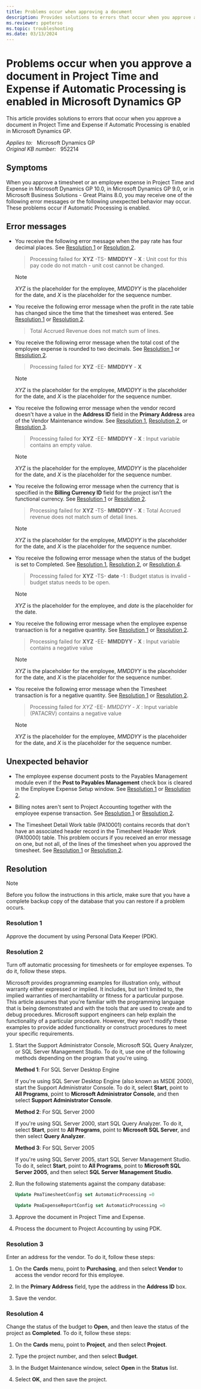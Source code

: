 ```yaml
---
title: Problems occur when approving a document
description: Provides solutions to errors that occur when you approve a document in Project Time and Expense if Automatic Processing is enabled in Microsoft Dynamics GP.
ms.reviewer: ppeterso
ms.topic: troubleshooting
ms.date: 03/13/2024
---
```

# Problems occur when you approve a document in Project Time and Expense if Automatic Processing is enabled in Microsoft Dynamics GP

This article provides solutions to errors that occur when you approve a document in Project Time and Expense if Automatic Processing is enabled in Microsoft Dynamics GP.

_Applies to:_ &nbsp; Microsoft Dynamics GP  
_Original KB number:_ &nbsp; 952214

## Symptoms

When you approve a timesheet or an employee expense in Project Time and Expense in Microsoft Dynamics GP 10.0, in Microsoft Dynamics GP 9.0, or in Microsoft Business Solutions - Great Plains 8.0, you may receive one of the following error messages or the following unexpected behavior may occur. These problems occur if Automatic Processing is enabled.

## Error messages

- You receive the following error message when the pay rate has four decimal places. See [Resolution 1](#resolution-1) or [Resolution 2](#resolution-2).

    > Processing failed for **XYZ** -TS- **MMDDYY** - **X** : Unit cost for this pay code do not match - unit cost cannot be changed.

    > [!NOTE]
    > *XYZ* is the placeholder for the employee, *MMDDYY* is the placeholder for the date, and *X* is the placeholder for the sequence number.

- You receive the following error message when the profit in the rate table has changed since the time that the timesheet was entered. See [Resolution 1](#resolution-1) or [Resolution 2](#resolution-2).

    > Total Accrued Revenue does not match sum of lines.

- You receive the following error message when the total cost of the employee expense is rounded to two decimals. See [Resolution 1](#resolution-1) or [Resolution 2](#resolution-2).

    > Processing failed for **XYZ** -EE- **MMDDYY** - **X**  

    > [!NOTE]
    > *XYZ* is the placeholder for the employee, *MMDDYY* is the placeholder for the date, and *X* is the placeholder for the sequence number.

- You receive the following error message when the vendor record doesn't have a value in the **Address ID** field in the **Primary Address** area of the Vendor Maintenance window. See [Resolution 1](#resolution-1), [Resolution 2](#resolution-2), or [Resolution 3](#resolution-3).

    > Processing failed for **XYZ** -EE- **MMDDYY** - **X** : Input variable contains an empty value.

    > [!NOTE]
    > *XYZ* is the placeholder for the employee, *MMDDYY* is the placeholder for the date, and *X* is the placeholder for the sequence number.

- You receive the following error message when the currency that is specified in the **Billing Currency ID** field for the project isn't the functional currency. See [Resolution 1](#resolution-1) or [Resolution 2](#resolution-2).

    > Processing failed for **XYZ** -TS- **MMDDYY** - **X** : Total Accrued revenue does not match sum of detail lines.

    > [!NOTE]
    > *XYZ* is the placeholder for the employee, *MMDDYY* is the placeholder for the date, and *X* is the placeholder for the sequence number.

- You receive the following error message when the status of the budget is set to Completed. See [Resolution 1](#resolution-1), [Resolution 2](#resolution-2), or [Resolution 4](#resolution-4).

    > Processing failed for **XYZ** -TS- **date** -1 : Budget status is invalid - budget status needs to be open.

    > [!NOTE]
    > *XYZ* is the placeholder for the employee, and *date* is the placeholder for the date.

- You receive the following error message when the employee expense transaction is for a negative quantity. See [Resolution 1](#resolution-1) or [Resolution 2](#resolution-2).

    > Processing failed for **XYZ** -EE- **MMDDYY** - **X** : Input variable contains a negative value

    > [!NOTE]
    > *XYZ* is the placeholder for the employee, *MMDDYY* is the placeholder for the date, and *X* is the placeholder for the sequence number.

- You receive the following error message when the Timesheet transaction is for a negative quantity. See [Resolution 1](#resolution-1) or [Resolution 2](#resolution-2).

    > Processing failed for *XYZ* -EE- *MMDDYY* - *X* : Input variable (PATACRV) contains a negative value

    > [!NOTE]
    > *XYZ* is the placeholder for the employee, *MMDDYY* is the placeholder for the date, and *X* is the placeholder for the sequence number.

## Unexpected behavior

- The employee expense document posts to the Payables Management module even if the **Post to Payables Management** check box is cleared in the Employee Expense Setup window. See [Resolution 1](#resolution-1) or [Resolution 2](#resolution-2).

- Billing notes aren't sent to Project Accounting together with the employee expense transaction. See [Resolution 1](#resolution-1) or [Resolution 2](#resolution-2).

- The Timesheet Detail Work table (PA10001) contains records that don't have an associated header record in the Timesheet Header Work (PA10000) table. This problem occurs if you received an error message on one, but not all, of the lines of the timesheet when you approved the timesheet. See [Resolution 1](#resolution-1) or [Resolution 2](#resolution-2).

## Resolution

> [!NOTE]
> Before you follow the instructions in this article, make sure that you have a complete backup copy of the database that you can restore if a problem occurs.

### Resolution 1

Approve the document by using Personal Data Keeper (PDK).

### Resolution 2

Turn off automatic processing for timesheets or for employee expenses. To do it, follow these steps.

Microsoft provides programming examples for illustration only, without warranty either expressed or implied. It includes, but isn't limited to, the implied warranties of merchantability or fitness for a particular purpose. This article assumes that you're familiar with the programming language that is being demonstrated and with the tools that are used to create and to debug procedures. Microsoft support engineers can help explain the functionality of a particular procedure. However, they won't modify these examples to provide added functionality or construct procedures to meet your specific requirements.

1. Start the Support Administrator Console, Microsoft SQL Query Analyzer, or SQL Server Management Studio. To do it, use one of the following methods depending on the program that you're using.

    **Method 1**: For SQL Server Desktop Engine

    If you're using SQL Server Desktop Engine (also known as MSDE 2000), start the Support Administrator Console. To do it, select **Start**, point to **All Programs**, point to **Microsoft Administrator Console**, and then select **Support Administrator Console**.

    **Method 2**: For SQL Server 2000

    If you're using SQL Server 2000, start SQL Query Analyzer. To do it, select **Start**, point to **All Programs**, point to **Microsoft SQL Server**, and then select **Query Analyzer**.

    **Method 3**: For SQL Server 2005

    If you're using SQL Server 2005, start SQL Server Management Studio. To do it, select **Start**, point to **All Programs**, point to **Microsoft SQL Server 2005**, and then select **SQL Server Management Studio**.  

2. Run the following statements against the company database:

    ```sql
    Update PmaTimesheetConfig set AutomaticProcessing =0
    ```

    ```sql
    Update PmaExpenseReportConfig set AutomaticProcessing =0 
    ```

3. Approve the document in Project Time and Expense.
4. Process the document to Project Accounting by using PDK.

### Resolution 3

Enter an address for the vendor. To do it, follow these steps:

1. On the **Cards** menu, point to **Purchasing**, and then select **Vendor** to access the vendor record for this employee.

2. In the **Primary Address** field, type the address in the **Address ID** box.
3. Save the vendor.

### Resolution 4

Change the status of the budget to **Open**, and then leave the status of the project as **Completed**. To do it, follow these steps:

1. On the **Cards** menu, point to **Project**, and then select **Project**.
2. Type the project number, and then select **Budget**.

3. In the Budget Maintenance window, select **Open** in the **Status** list.

4. Select **OK**, and then save the project.
